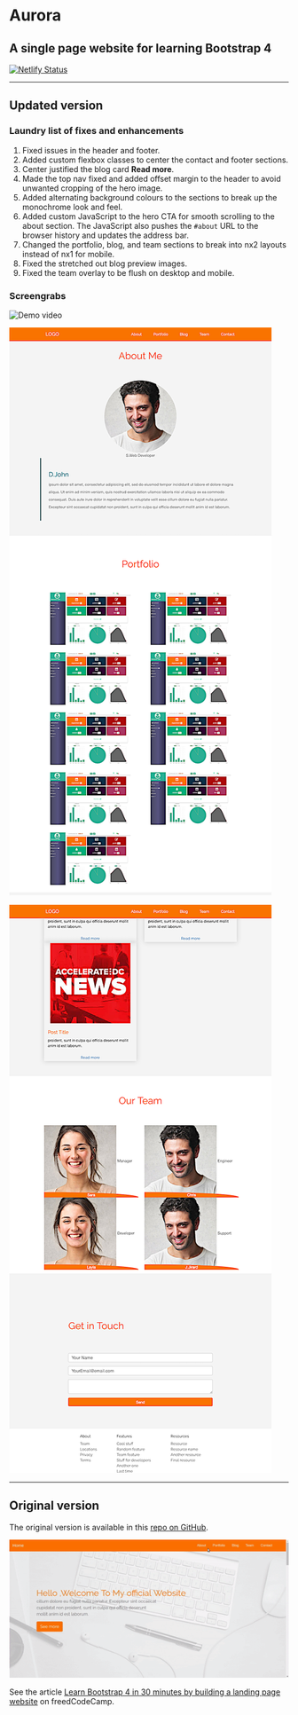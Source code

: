 # Aurora

## A single page website for learning Bootstrap 4

[![Netlify Status](https://api.netlify.com/api/v1/badges/9c58f724-923b-4de0-a110-6314af5ab5e9/deploy-status)](https://app.netlify.com/sites/determined-golick-341803/deploys)

---

## Updated version

### Laundry list of fixes and enhancements

1. Fixed issues in the header and footer.
1. Added custom flexbox classes to center the contact and footer sections.
1. Center justified the blog card **Read more**.
1. Made the top nav fixed and added offset margin to the header to avoid unwanted cropping of the hero image.
1. Added alternating background colours to the sections to break up the monochrome look and feel.
1. Added custom JavaScript to the hero CTA for smooth scrolling to the about section. The JavaScript also pushes the `#about` URL to the browser history and updates the address bar.
1. Changed the portfolio, blog, and team sections to break into nx2 layouts instead of nx1 for mobile.
1. Fixed the stretched out blog preview images.
1. Fixed the team overlay to be flush on desktop and mobile.

### Screengrabs

![Demo video](images/aurora-demo-video.gif)

![Responsive About section](images/aurora-mobile-about.png)

![Responive Footer section](images/aurora-mobile-footer.png)

---

## Original version

The original version is available in this [repo on GitHub](https://github.com/hayanisaid/bootstrap4-website).

![preview](images/scroll-eff.gif)

See the article [Learn Bootstrap 4 in 30 minutes by building a landing page website](https://www.freecodecamp.org/news/learn-bootstrap-4-in-30-minute-by-building-a-landing-page-website-guide-for-beginners-f64e03833f33/) on freedCodeCamp.

